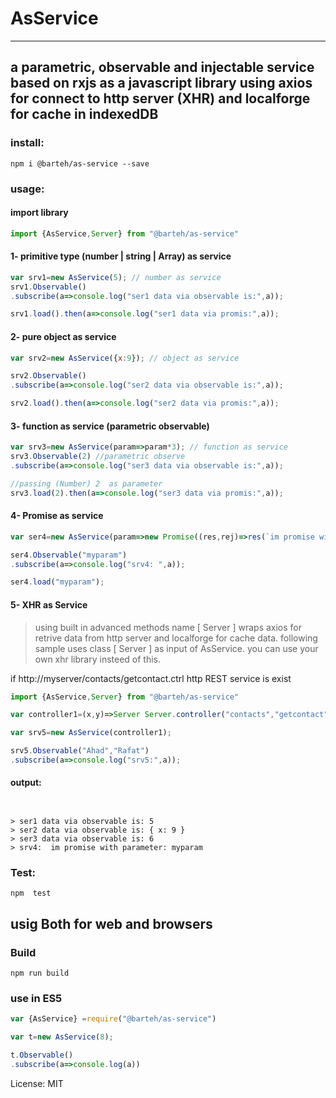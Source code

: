 # AsService
---
## a parametric, observable and  injectable service based on rxjs as a javascript library using axios for connect to http server (XHR) and localforge for cache in indexedDB

### install:

```
npm i @barteh/as-service --save
```

### usage:
####  import library
```js
import {AsService,Server} from "@barteh/as-service"
```

#### 1-  primitive type (number  | string | Array) as service
```js
var srv1=new AsService(5); // number as service
srv1.Observable()
.subscribe(a=>console.log("ser1 data via observable is:",a));

srv1.load().then(a=>console.log("ser1 data via promis:",a));
```


#### 2- pure object as service
```js
var srv2=new AsService({x:9}); // object as service

srv2.Observable()
.subscribe(a=>console.log("ser2 data via observable is:",a));

srv2.load().then(a=>console.log("ser2 data via promis:",a));
```

#### 3- function as service (parametric observable)
```js
var srv3=new AsService(param=>param*3); // function as service
srv3.Observable(2) //parametric observe
.subscribe(a=>console.log("ser3 data via observable is:",a));

//passing (Number) 2  as parameter
srv3.load(2).then(a=>console.log("ser3 data via promis:",a));
```

#### 4- Promise as service 
```js
var ser4=new AsService(param=>new Promise((res,rej)=>res(`im promise with parameter: ${param}`)));

ser4.Observable("myparam")
.subscribe(a=>console.log("srv4: ",a));

ser4.load("myparam");
```
#### 5- XHR as Service
 >using built in advanced methods name [ Server ] wraps axios for retrive data from http server and localforge for cache data.
 following sample uses class [ Server ]  as input of AsService. you can use your own xhr library insteed of this.

 
if  http://myserver/contacts/getcontact.ctrl http REST service is exist

```js
import {AsService,Server} from "@barteh/as-service"

var controller1=(x,y)=>Server Server.controller("contacts","getcontact",{name:x,lname:y});

var srv5=new AsService(controller1);

srv5.Observable("Ahad","Rafat")
.subscribe(a=>console.log("srv5:",a));
```
#### output:
```


> ser1 data via observable is: 5
> ser2 data via observable is: { x: 9 }
> ser3 data via observable is: 6
> srv4:  im promise with parameter: myparam

```

### Test:
 `npm  test`

## usig Both for web and browsers

### Build
 `npm run build`


### use in ES5
 ```js
 var {AsService} =require("@barteh/as-service")

var t=new AsService(8);

t.Observable()
.subscribe(a=>console.log(a))
 ```


License: MIT
